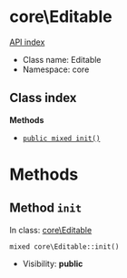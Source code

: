 # core\Editable
[API index](../API-index.md)






* Class name: Editable
* Namespace: core




## Class index


**Methods**
* [`public mixed init()`](#method-init)









# Methods


## Method `init`
In class: [core\Editable](#top)

```
mixed core\Editable::init()
```





* Visibility: **public**





